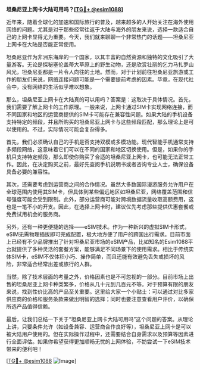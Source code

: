 **坦桑尼亚上网卡大陆可用吗？[[TG💪+ @esim1088](https://t.me/s/esim1088)]**

近年来，随着全球化的加速和国际旅行的普及，越来越多的人开始关注在海外使用网络的问题。尤其是对于那些经常往返于大陆与海外的朋友来说，选择一款适合自己的上网卡显得尤为重要。今天，我们就来聊聊一个非常热门的话题——坦桑尼亚上网卡在大陆是否能正常使用。

坦桑尼亚作为非洲东海岸的一个国家，以其丰富的自然资源和独特的文化吸引了大量游客。无论是探秘塞伦盖蒂大草原上的野生动物，还是欣赏壮丽的乞力马扎罗山风光，坦桑尼亚都是一片令人向往的土地。然而，对于计划前往坦桑尼亚旅游或工作的朋友们来说，网络连接问题可能是一个需要提前考虑的因素。毕竟，在现代社会中，没有网络的生活似乎难以想象。

那么，坦桑尼亚上网卡在大陆真的可以用吗？答案是：这取决于具体情况。首先，我们需要了解上网卡的工作原理。一般来说，上网卡通过SIM卡实现网络连接，而不同国家和地区的运营商提供的SIM卡可能存在兼容性问题。如果大陆的手机设备支持特定的频段，并且所购买的坦桑尼亚上网卡与这些频段匹配，那么理论上是可以使用的。不过，实际情况可能会复杂得多。

首先，我们必须确认自己的手机是否支持双模或多模功能。现代智能手机通常支持多频段网络，这意味着它们可以在不同的国家和地区切换使用。但是，如果你的手机只支持特定频段，那么即使你购买了合适的坦桑尼亚上网卡，也可能无法正常工作。因此，在决定购买之前，最好先查阅手机说明书或者咨询专业人士，确保设备具备必要的兼容性。

其次，还需要考虑到运营商之间的合作情况。虽然大多数国际漫游服务允许用户在全球范围内使用其SIM卡，但具体到某些偏远地区如坦桑尼亚，网络覆盖范围和信号强度可能会受到限制。此外，部分运营商可能对跨境数据流量收取高额费用，这也是一笔不小的开支。因此，在选择上网卡时，建议优先考虑那些提供优惠套餐或免费试用机会的服务商。

另外，还有一种更便捷的选择——eSIM技术。作为一种新兴的虚拟SIM卡形式，eSIM无需物理插拔即可完成配置，极大地方便了用户的跨国出行需求。目前市面上已经有不少品牌推出了针对坦桑尼亚市场的eSIM产品，比如知名的Esim1088平台就提供了多种灵活的套餐方案，能够满足不同场景下的使用需求。相比于传统实体SIM卡，eSIM不仅体积小巧、操作简单，而且还能有效避免丢失或损坏的风险，非常适合经常出差或旅行的人群。

当然，除了技术层面的考量之外，价格因素也是不可忽视的一部分。目前市场上出售的坦桑尼亚上网卡种类繁多，价格从几十元到几百元不等。对于预算有限的朋友来说，找到性价比高的产品至关重要。这里给大家一个小贴士：可以通过对比多家供应商的价格和服务条款来做出明智的选择；同时也要注意查看用户评价，以确保所选产品值得信赖。

最后，让我们总结一下关于“坦桑尼亚上网卡大陆可用吗”这个问题的答案。从理论上讲，只要条件允许（如设备兼容、运营商合作良好等），坦桑尼亚上网卡是可以被大陆用户使用的。但在实际操作过程中，还需要结合自身需求以及预算等因素进行全面评估。如果你希望获得更加顺畅无忧的上网体验，不妨尝试一下eSIM技术带来的便利吧！

[[TG💪+ @esim1088](https://t.me/s/esim1088) ![Image](https://i.postimg.cc/4NQfJmqS/Snipaste-2025-05-13-00-14-12.png)]